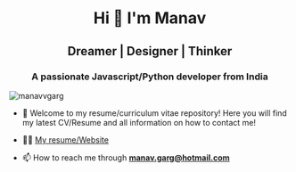 <h1 align="center">Hi 👋 I'm Manav</h1>
<h2 align="center">Dreamer | Designer | Thinker</h2>
<h3 align="center">A passionate Javascript/Python developer from India</h3>

<p align="left"> <img src="https://komarev.com/ghpvc/?username=manavvgarg" alt="manavvgarg" /> </p>

- 🔎 Welcome to my resume/curriculum vitae repository! Here you will find my latest CV/Resume and all information on how to contact me!

- 👨‍💻 [My resume/Website](https://github.com/manavvgarg/resume)

- 📫 How to reach me through **manav.garg@hotmail.com**

